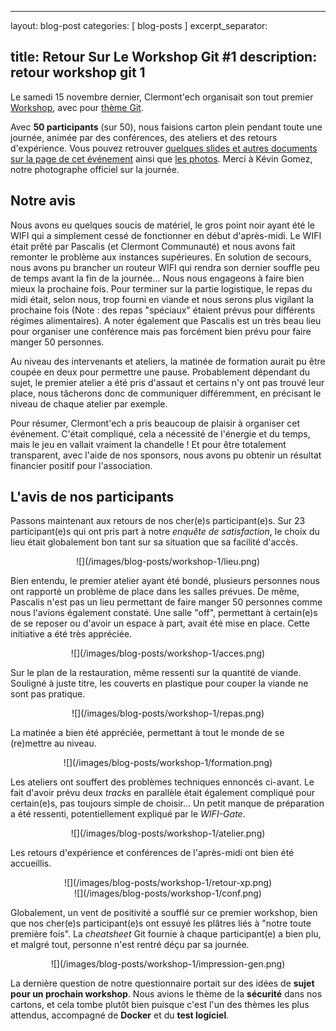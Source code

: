 ---
layout: blog-post
categories: [ blog-posts ]
excerpt_separator: <!--more-->

title: Retour Sur Le Workshop Git #1
description: retour workshop git 1
------

Le samedi 15 novembre dernier, Clermont'ech organisait son tout premier
[Workshop](http://clermontech.org/workshops/), avec pour [thème
Git](http://clermontech.org/workshops/workshop-1-git.html).

Avec **50 participants** (sur 50), nous faisions carton plein pendant toute une
journée, animée par des conférences, des ateliers et des retours d'expérience.
Vous pouvez retrouver [quelques slides et autres documents sur la page de cet
événement](http://clermontech.org/workshops/workshop-1-git.html#slides-et-autres-resources)
ainsi que [les
photos](https://www.flickr.com/photos/96523012@N07/sets/72157648965851588).
Merci à Kévin Gomez, notre photographe officiel sur la journée.

<!--more-->

## Notre avis

Nous avons eu quelques soucis de matériel, le gros point noir ayant été le WIFI
qui a simplement cessé de fonctionner en début d'après-midi. Le WIFI était
prêté par Pascalis (et Clermont Communauté) et nous avons fait remonter le
problème aux instances supérieures. En solution de secours, nous avons pu
brancher un routeur WIFI qui rendra son dernier souffle peu de temps avant la
fin de la journée... Nous nous engageons à faire bien mieux la prochaine fois.
Pour terminer sur la partie logistique, le repas du midi était, selon nous,
trop fourni en viande et nous serons plus vigilant la prochaine fois (Note :
des repas "spéciaux" étaient prévus pour différents régimes alimentaires). A
noter également que Pascalis est un très beau lieu pour organiser une
conférence mais pas forcément bien prévu pour faire manger 50 personnes.

Au niveau des intervenants et ateliers, la matinée de formation aurait pu être
coupée en deux pour permettre une pause. Probablement dépendant du sujet, le
premier atelier a été pris d'assaut et certains n'y ont pas trouvé leur place,
nous tâcherons donc de communiquer différemment, en précisant le niveau de
chaque atelier par exemple.

Pour résumer, Clermont'ech a pris beaucoup de plaisir à organiser cet
événement. C'était compliqué, cela a nécessité de l'énergie et du temps, mais
le jeu en vallait vraiment la chandelle ! Et pour être totalement transparent,
avec l'aide de nos sponsors, nous avons pu obtenir un résultat financier
positif pour l'association.

## L'avis de nos participants

Passons maintenant aux retours de nos cher(e)s participant(e)s. Sur 23
participant(e)s qui ont pris part à notre _enquête de satisfaction_, le choix
du lieu était globalement bon tant sur sa situation que sa facilité d'accès.

<center>
![](/images/blog-posts/workshop-1/lieu.png)
</center>

Bien entendu, le premier atelier ayant été bondé, plusieurs personnes nous ont
rapporté un problème de place dans les salles prévues. De même, Pascalis n'est
pas un lieu permettant de faire manger 50 personnes comme nous l'avions
également constaté. Une salle "off", permettant à certain(e)s de se reposer ou
d'avoir un espace à part, avait été mise en place. Cette initiative a été très
appréciée.

<center>
![](/images/blog-posts/workshop-1/acces.png)
</center>

Sur le plan de la restauration, même ressenti sur la quantité de viande.
Souligné à juste titre, les couverts en plastique pour couper la viande ne sont
pas pratique.

<center>
![](/images/blog-posts/workshop-1/repas.png)
</center>

La matinée a bien été appréciée, permettant à tout le monde de se (re)mettre au
niveau.

<center>
![](/images/blog-posts/workshop-1/formation.png)
</center>

Les ateliers ont souffert des problèmes techniques ennoncés ci-avant. Le fait
d'avoir prévu deux _tracks_ en parallèle était également compliqué pour
certain(e)s, pas toujours simple de choisir... Un petit manque de préparation a
été ressenti, potentiellement expliqué par le _WIFI-Gate_.

<center>
![](/images/blog-posts/workshop-1/atelier.png)
</center>

Les retours d'expérience et conférences de l'après-midi ont bien été
accueillis.

<center>
![](/images/blog-posts/workshop-1/retour-xp.png)
</center>

<center>
![](/images/blog-posts/workshop-1/conf.png)
</center>

Globalement, un vent de positivité a soufflé sur ce premier workshop, bien que
nos cher(e)s participant(e)s ont essuyé les plâtres liés à "notre toute
première fois". La _cheatsheet_ Git fournie à chaque participant(e) a bien plu,
et malgré tout, personne n'est rentré déçu par sa journée.

<center>
![](/images/blog-posts/workshop-1/impression-gen.png)
</center>

La dernière question de notre questionnaire portait sur des idées de **sujet
pour un prochain workshop**. Nous avions le thème de la **sécurité** dans nos
cartons, et cela tombe plutôt bien puisque c'est l'un des thèmes les plus
attendus, accompagné de **Docker** et du **test logiciel**.
